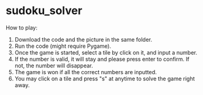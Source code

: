 # sudoku_solver
How to play:
1. Download the code and the picture in the same folder.
2. Run the code (might require Pygame).
3. Once the game is started, select a tile by click on it, and input a number. 
4. If the number is valid, it will stay and please press enter to confirm. If not, the number will disappear.
5. The game is won if all the correct numbers are inputted.
6. You may click on a tile and press "s" at anytime to solve the game right away. 
